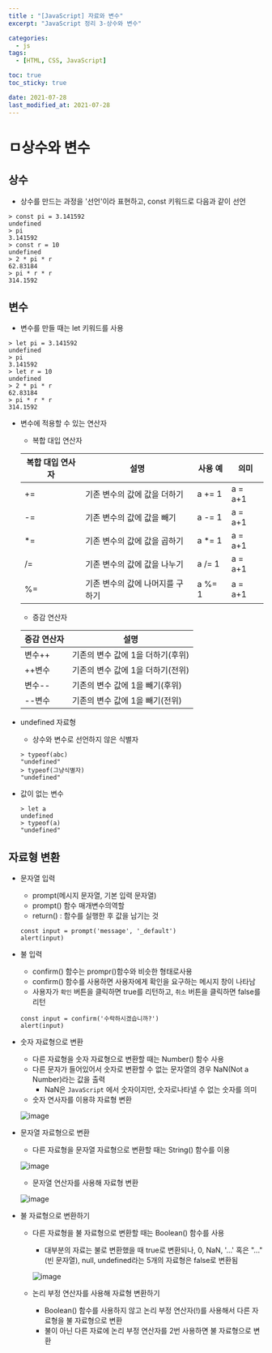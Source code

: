 ```yaml
---
title : "[JavaScript] 자료와 변수"
excerpt: "JavaScript 정리 3-상수와 변수"

categories:
  - js
tags:
  - [HTML, CSS, JavaScript]

toc: true
toc_sticky: true

date: 2021-07-28
last_modified_at: 2021-07-28
---
```

# ㅁ상수와 변수

## 상수
- 상수를 만드는 과정을 '선언'이라 표현하고, const 키워드로 다음과 같이 선언

```
> const pi = 3.141592
undefined
> pi
3.141592
> const r = 10
undefined
> 2 * pi * r 
62.83184
> pi * r * r 
314.1592
```

## 변수
- 변수를 만들 때는 let 키워드를 사용

```
> let pi = 3.141592
undefined
> pi
3.141592
> let r = 10
undefined
> 2 * pi * r
62.83184
> pi * r * r
314.1592
```

- 변수에 적용할 수 있는 연산자
  - 복합 대입 연산자
  
  |복합 대입 연사자|설명|사용 예|의미|
  |---|---|---|---|
  |+=|기존 변수의 값에 값을 더하기|a += 1|a = a+1|
  |-=|기존 변수의 값에 값을 빼기|a -= 1|a = a+1|
  |*=|기존 변수의 값에 값을 곱하기|a *= 1|a = a+1|
  |/=|기존 변수의 값에 값을 나누기|a /= 1|a = a+1|
  |%=|기존 변수의 값에 나머지를 구하기|a %= 1|a = a+1|

  - 증감 연산자

  |증감 연산자|설명|
  |---|---|
  |변수++|기존의 변수 값에 1을 더하기(후위)|
  |++변수|기존의 변수 값에 1을 더하기(전위)|
  |변수--|기존의 변수 값에 1을 빼기(후위)|
  |--변수|기존의 변수 값에 1을 빼기(전위)|

- undefined 자료형
  - 상수와 변수로 선언하지 않은 식별자

  ```
  > typeof(abc)
  "undefined"
  > typeof(그냥식별자)
  "undefined"
  ```

- 값이 없는 변수

  ```
  > let a
  undefined
  > typeof(a)
  "undefined"
  ```

## 자료형 변환
- 문자열 입력
  - prompt(메시지 문자열, 기본 입력 문자열)
  - prompt() 함수 매개변수의역할
  - return() : 함수를 실행한 후 값을 남기는 것

  ```
  const input = prompt('message', '_default')
  alert(input)
  ```

- 불 입력
  - confirm() 함수는 prompr()함수와 비슷한 형태로사용
  - confirm() 함수를 사용하면 사용자에게 확인을 요구하는 메시지 창이 나타남
  - 사용자가 `확인` 버튼을 클릭하면 true를 리턴하고, `취소` 버튼을 클릭하면 false를 리턴


  ```
  const input = confirm('수락하시겠습니까?')
  alert(input)
  ```

- 숫자 자료형으로 변환
  - 다른 자료형을 숫자 자료형으로 변환할 때는 Number() 함수 사용
  - 다른 문자가 들어있어서 숫자로 변환할 수 없는 문자열의 경우 NaN(Not a Number)라는 값을 출력
    - NaN은 `JavaScript` 에서 숫자이지만, 숫자로나타낼 수 없는 숫자를 의미
  - 숫자 연사자를 이용햐 자료형 변환

  ![image](https://user-images.githubusercontent.com/81230679/127433713-afcbf070-7072-4043-84c0-586f5c7210e8.png)

- 문자열 자료형으로 변환
  - 다른 자료형을 문자열 자료형으로 변환할 때는 String() 함수를 이용

  ![image](https://user-images.githubusercontent.com/81230679/127435016-dd89167d-14a4-45df-a207-64308d52cfd5.png)

  - 문자열 연산자를 사용해 자료형 변환

  ![image](https://user-images.githubusercontent.com/81230679/127435060-b6230d37-d5cd-4e15-abdf-7c071fc7a42f.png)

- 불 자료형으로 변환하기
  - 다른 자료형을 불 자료형으로 변환할 때는 Boolean() 함수를 사용
    - 대부분의 자료는 불로 변환했을 때 true로 변환되나, 0, NaN, '...' 혹은 "..."(빈 문자열), null, undefined라는 5개의 자료형은 false로 변환됨

    ![image](https://user-images.githubusercontent.com/81230679/127435810-93646c77-6d8a-4f52-9394-ed52df2f93d0.png)

  - 논리 부정 연산자를 사용해 자료형 변환하기
    - Boolean() 함수를 사용하지 않고 논리 부정 연산자(!)를 사용해서 다른 자료형을 불 자료형으로 변환
    - 불이 아닌 다른 자료에 논리 부정 연산자를 2번 사용하면 불 자료형으로 변환
